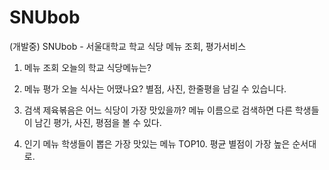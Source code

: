 # SNUbob
(개발중) SNUbob - 서울대학교 학교 식당 메뉴 조회, 평가서비스

1. 메뉴 조회
  오늘의 학교 식당메뉴는?

2. 메뉴 평가
  오늘 식사는 어땠나요? 별점, 사진, 한줄평을 남길 수 있습니다.

3. 검색
  제육볶음은 어느 식당이 가장 맛있을까?
  메뉴 이름으로 검색하면 다른 학생들이 남긴 평가, 사진, 평점을 볼 수 있다.

4. 인기 메뉴
  학생들이 뽑은 가장 맛있는 메뉴 TOP10. 평균 별점이 가장 높은 순서대로.
